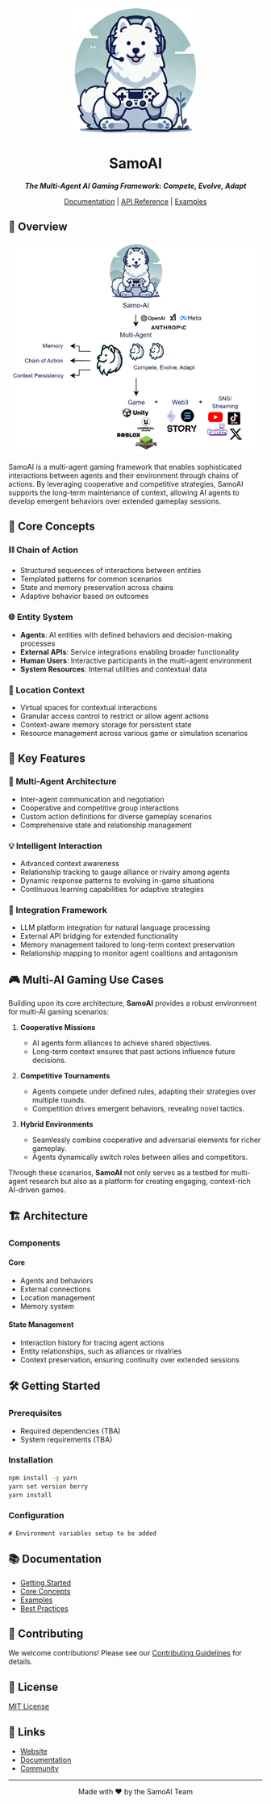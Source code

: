 
<div align="center">

<img src="./docs/static/img/samo_mascot.png" alt="SamoAI Mascot" width="250" />

# SamoAI

<p>
  <em><strong>The Multi-Agent AI Gaming Framework: Compete, Evolve, Adapt</strong></em>
</p>

[Documentation](#) | [API Reference](#) | [Examples](#)

</div>

## 🌟 Overview

<div align="center">

<img src="./docs/static/img/overview.png" alt="SamoAI Overview" width="500" />

</div>

SamoAI is a multi-agent gaming framework that enables sophisticated interactions between agents and their environment through chains of actions. By leveraging cooperative and competitive strategies, SamoAI supports the long-term maintenance of context, allowing AI agents to develop emergent behaviors over extended gameplay sessions.

## 🧠 Core Concepts

### ⛓️ Chain of Action

- Structured sequences of interactions between entities
- Templated patterns for common scenarios
- State and memory preservation across chains
- Adaptive behavior based on outcomes

### 🌐 Entity System

- **Agents**: AI entities with defined behaviors and decision-making processes
- **External APIs**: Service integrations enabling broader functionality
- **Human Users**: Interactive participants in the multi-agent environment
- **System Resources**: Internal utilities and contextual data

### 📍 Location Context

- Virtual spaces for contextual interactions
- Granular access control to restrict or allow agent actions
- Context-aware memory storage for persistent state
- Resource management across various game or simulation scenarios

## 🚀 Key Features

### 🤖 Multi-Agent Architecture

- Inter-agent communication and negotiation
- Cooperative and competitive group interactions
- Custom action definitions for diverse gameplay scenarios
- Comprehensive state and relationship management

### 💡 Intelligent Interaction

- Advanced context awareness
- Relationship tracking to gauge alliance or rivalry among agents
- Dynamic response patterns to evolving in-game situations
- Continuous learning capabilities for adaptive strategies

### 🔗 Integration Framework

- LLM platform integration for natural language processing
- External API bridging for extended functionality
- Memory management tailored to long-term context preservation
- Relationship mapping to monitor agent coalitions and antagonism

## 🎮 Multi-AI Gaming Use Cases

Building upon its core architecture, **SamoAI** provides a robust environment for multi-AI gaming scenarios:

1. **Cooperative Missions**
    - AI agents form alliances to achieve shared objectives.
    - Long-term context ensures that past actions influence future decisions.

2. **Competitive Tournaments**
    - Agents compete under defined rules, adapting their strategies over multiple rounds.
    - Competition drives emergent behaviors, revealing novel tactics.

3. **Hybrid Environments**
    - Seamlessly combine cooperative and adversarial elements for richer gameplay.
    - Agents dynamically switch roles between allies and competitors.

Through these scenarios, **SamoAI** not only serves as a testbed for multi-agent research but also as a platform for creating engaging, context-rich AI-driven games.

## 🏗️ Architecture

### Components

#### Core

- Agents and behaviors
- External connections
- Location management
- Memory system

#### State Management

- Interaction history for tracing agent actions
- Entity relationships, such as alliances or rivalries
- Context preservation, ensuring continuity over extended sessions

## 🛠️ Getting Started

### Prerequisites

- Required dependencies (TBA)
- System requirements (TBA)

### Installation

```bash
npm install -g yarn
yarn set version berry
yarn install
```

### Configuration

```env
# Environment variables setup to be added
```

## 📚 Documentation

- [Getting Started](#)
- [Core Concepts](#)
- [Examples](#)
- [Best Practices](#)

## 🤝 Contributing

We welcome contributions! Please see our [Contributing Guidelines](#) for details.

## 📜 License

[MIT License](LICENSE)

## 🔗 Links

- [Website](#)
- [Documentation](#)
- [Community](#)

---

<div align="center">
  
Made with ❤️ by the SamoAI Team

</div>
